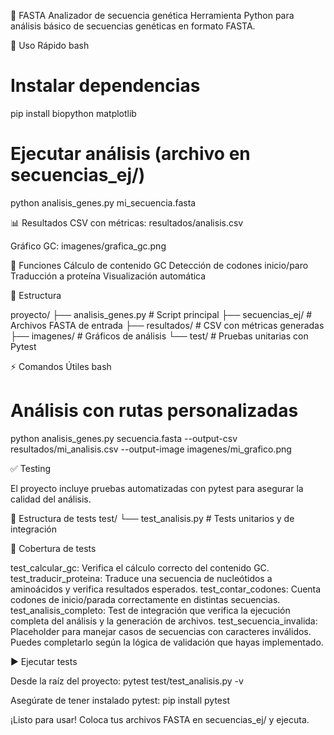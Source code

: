 🧬 FASTA Analizador de secuencia genética
Herramienta Python para análisis básico de secuencias genéticas en formato FASTA.

🚀 Uso Rápido
bash

# Instalar dependencias
pip install biopython matplotlib

# Ejecutar análisis (archivo en secuencias_ej/)
python analisis_genes.py mi_secuencia.fasta

📊 Resultados
CSV con métricas: resultados/analisis.csv

Gráfico GC: imagenes/grafica_gc.png

🔧 Funciones
Cálculo de contenido GC
Detección de codones inicio/paro
Traducción a proteína
Visualización automática

📁 Estructura

proyecto/
├── analisis_genes.py       # Script principal
├── secuencias_ej/          # Archivos FASTA de entrada
├── resultados/             # CSV con métricas generadas
├── imagenes/               # Gráficos de análisis
└── test/                   # Pruebas unitarias con Pytest

⚡ Comandos Útiles
bash
# Análisis con rutas personalizadas
python analisis_genes.py secuencia.fasta --output-csv resultados/mi_analisis.csv --output-image imagenes/mi_grafico.png

✅ Testing

El proyecto incluye pruebas automatizadas con pytest para asegurar la calidad del análisis.

📂 Estructura de tests
test/
└── test_analisis.py       # Tests unitarios y de integración

🧪 Cobertura de tests

test_calcular_gc: Verifica el cálculo correcto del contenido GC.
test_traducir_proteina: Traduce una secuencia de nucleótidos a aminoácidos y verifica resultados esperados.
test_contar_codones: Cuenta codones de inicio/parada correctamente en distintas secuencias.
test_analisis_completo: Test de integración que verifica la ejecución completa del análisis y la generación de archivos.
test_secuencia_invalida: Placeholder para manejar casos de secuencias con caracteres inválidos. Puedes completarlo según la lógica de validación que hayas implementado.

▶️ Ejecutar tests

Desde la raíz del proyecto:
pytest test/test_analisis.py -v

Asegúrate de tener instalado pytest:
pip install pytest

¡Listo para usar! Coloca tus archivos FASTA en secuencias_ej/ y ejecuta.